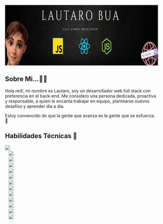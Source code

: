 <p align="right">
  <img height="200" src="./assets/yo.PNG" />
</p>

## Sobre Mi...🙋‍♂️​
Hola red!, mi nombre es Lautaro, soy un desarrollador web full stack con preferencia en el back-end. Me considero una persona dedicada, proactiva y responsable, a quien le encanta trabajar en equipo, plantearse nuevos desafios y aprender día a día.

Estoy convencido de que la gente que avanza es la gente que se esfuerza. 💪​

## Habilidades Técnicas ​💼​

<p>
  <code><img width="15%" src="https://www.vectorlogo.zone/logos/javascript/javascript-ar21.svg"><code>
  <code><img width="15%" src="https://www.vectorlogo.zone/logos/w3_html5/w3_html5-ar21.svg"></code>
  <code><img width="15%" src="https://www.vectorlogo.zone/logos/w3_css/w3_css-ar21.svg"></code>
  <code><img width="15%" src="https://www.vectorlogo.zone/logos/typescriptlang/typescriptlang-ar21.svg"></code>
  <code><img width="15%" src="https://www.vectorlogo.zone/logos/reactjs/reactjs-ar21.svg"></code>
  <code><img width="15%" src="https://raw.githubusercontent.com/prplx/svg-logos/5585531d45d294869c4eaab4d7cf2e9c167710a9/svg/redux.svg"></code>
  <code><img width="15%" src="https://www.vectorlogo.zone/logos/getbootstrap/getbootstrap-ar21.svg"></code>
  <code><img width="15%" src="https://www.vectorlogo.zone/logos/nodejs/nodejs-ar21.svg"></code>
  <code><img width="15%" src="https://www.vectorlogo.zone/logos/expressjs/expressjs-ar21.svg"></code>
  <code><img width="15%" src="https://www.vectorlogo.zone/logos/postgresql/postgresql-ar21.svg"></code>
  <code><img width="15%" src="https://www.vectorlogo.zone/logos/git-scm/git-scm-ar21.svg"></code>
  <code><img width="15%" src="https://www.vectorlogo.zone/logos/npmjs/npmjs-ar21.svg"></code>
  <code><img width="15%" src="https://www.vectorlogo.zone/logos/getpostman/getpostman-ar21.svg"></code>
  
  
  
</p>






